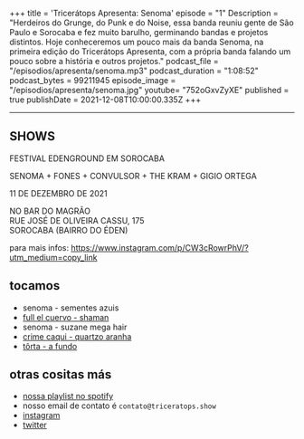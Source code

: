 +++
title = 'Tricerátops Apresenta: Senoma'
episode = "1"
Description = "Herdeiros do Grunge, do Punk e do Noise, essa banda reuniu gente de São Paulo e Sorocaba e fez muito barulho, germinando bandas e projetos distintos. Hoje conheceremos um pouco mais da banda Senoma, na primeira edição do Tricerátops Apresenta, com a própria banda falando um pouco sobre a história e outros projetos."
podcast_file = "/episodios/apresenta/senoma.mp3"
podcast_duration = "1:08:52"
podcast_bytes = 99211945
episode_image = "/episodios/apresenta/senoma.jpg"
youtube= "752oGxvZyXE"
published = true
publishDate = 2021-12-08T10:00:00.335Z
+++

---

## SHOWS
FESTIVAL EDENGROUND EM SOROCABA

SENOMA + FONES + CONVULSOR + THE KRAM + GIGIO ORTEGA

11 DE DEZEMBRO DE 2021

NO BAR DO MAGRÃO \
RUE JOSÉ DE OLIVEIRA CASSU, 175 \
SOROCABA (BAIRRO DO ÉDEN)

para mais infos: https://www.instagram.com/p/CW3cRowrPhV/?utm_medium=copy_link

## tocamos
* senoma - sementes azuis
* [full el cuervo - shaman](https://www.youtube.com/watch?v=qR7I7usbLrE)
* senoma - suzane mega hair
* [crime caqui - quartzo aranha](https://www.youtube.com/watch?v=JCFO9JKTfjc)
* [tôrta - a fundo](https://www.youtube.com/watch?v=HIWAqMmmSfQ)

## otras cositas más
* [nossa playlist no spotify](https://open.spotify.com/playlist/0UiztKuga6LmTAxWTsUQdw?si=fb96026bc1994d90)
* nosso email de contato é `contato@triceratops.show`
* [instagram](https://www.instagram.com/triceratops.show/)
* [twitter](https://twitter.com/TriceratopsShow/)
